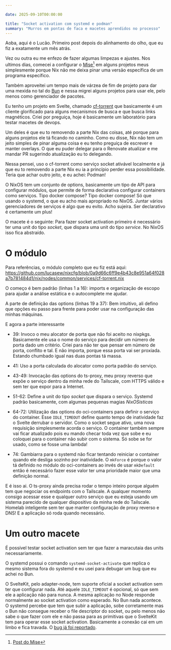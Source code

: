 ```yaml
---

date: 2025-09-10T00:00:00

title: "Socket activation com systemd e podman"
summary: "Murros em pontas de faca e macetes aprendidos no processo"
---
```


Aoba, aqui é o Lucão. Primeiro post depois do alinhamento do olho, que eu fiz a exatamente um mês atrás.

Vez ou outra eu me enfezo de fazer algumas limpezas e ajustes. Nos ultimos dias, comecei a configurar o [Mise](https://mise.jdx.dev/)[^mise]
em alguns projetos meus simplesmente porque Nix não me deixa pinar uma versão específica de um programa específico.

[^mise]: [Post do Mise](../20250911-mise)


Também aproveitei um tempo mais de várzea de fim de projeto para dar uma mexida no tal do [Bun](https://bun.com/) e nessa migrei alguns projetos
para usar ele, pelo menos como gerenciador de pacotes.

Eu tenho um projeto em Svelte, chamado [cf-torrent](https://github.com/lucasew/cf-torrent) que basicamente é um cliente glorificado para alguns
mecanismos de busca e que busca links magnéticos. Criei por preguiça, hoje é basicamente um laboratório para testar macetes de devops.

Um deles é que eu to removendo a parte Nix das coisas, até porque para alguns projetos ele tá ficando no caminho. Como eu disse, Nix não tem
um jeito simples de pinar alguma coisa e eu tenho preguiça de escrever e manter overlays. O que eu puder delegar para o Renovate atualizar
e me mandar PR sugerindo atualização eu to delegando.

Nessa pensei, uso o cf-torrent como serviço socket ativável localmente e já que eu to removendo a parte Nix eu ia a princípio perder essa
possibilidade. Teria que achar outro jeito, e eu achei: Podman!

O NixOS tem um conjunto de options, basicamente um tipo de API para configurar módulos, que permite de forma declarativa configurar containers
como serviços. Tipo docker compose? Tipo docker compose! Só que usando o systemd, o que eu acho mais apropriado no NixOS. Juntar vários gerenciadores
de serviços é algo que eu evito. Acho sujeira. Ser declarativo é certamente um plus!

O macete é o seguinte: Para fazer socket activation primeiro é necessário ter uma unit do tipo *socket*, que dispara uma unit do tipo *service*.
No NixOS isso fica abstraído.

# O módulo
Para referências, o módulo completo que eu fiz está aqui: https://github.com/lucasew/nixcfg/blob/0a9d66c6ff9e4b43c8e951a64f028a7b781484d1/nix/nodes/common/services/cf-torrent.nix

O começo é bem padrão (linhas 1 a 16): imports e organização de escopo para ajudar a análise estática e o autocomplete me ajudar.

A parte de definição das options (linhas 19 a 37): Bem intuitivo, ali defino que opções eu passo para frente para poder usar na configuração
das minhas máquinas.

E agora a parte interessante

- 39: Invoco o meu alocator de porta que não foi aceito no nixpkgs. Basicamente ele usa o nome do serviço para decidir um número de porta dado
um critério. Criei para não ter que pensar em número de porta, conflito e tal. E não importa, porque essa porta vai ser proxiada. Estando chumbado
igual nas duas pontas tá massa.

- 41: Uso a porta calculada do alocator como porta padrão do serviço.
- 43-49: Invocação das options do ts-proxy, meu proxy reverso que expõe o serviço dentro da minha rede do Tailscale, com HTTPS válido e sem ter que expor para a Internet.
- 51-62: Define a unit do tipo *socket* que dispara o serviço. Systemd padrão basicamente, com algumas pequenas magias *NixOSisticas*
- 64-72: Utilização das options do oci-containers para definir o serviço do container. Esse `IDLE_TIMEOUT` define quanto tempo de
inatividade faz o Svelte derrubar o servidor. Como o socket segue ativo, uma nova requisição simplesmente acorda o serviço. O container também sempre
vai ficar atualizado pois eu mando checar toda vez que sobe e eu coloquei para o container não subir com o sistema. Só sobe se for usado,
como se fosse uma lambda!
- 74: Gambiarra para o systemd não ficar tentando reiniciar o container quando ele desliga sozinho por inatividade. O `mkForce` é porque o valor
tá definido no módulo do oci-containers ao invés de usar `mkDefault` então é necessário fazer esse valor ter uma prioridade maior que uma definição normal.

E é isso ai. O ts-proxy ainda precisa rodar o tempo inteiro porque alguém tem que negociar os endpoints com o Tailscale. A qualquer momento
consigo acessar esse e qualquer outro serviço que eu esteja usando um sistema parecido de qualquer dispositivo da minha rede do Tailscale.
Homelab inteligente sem ter que manter configuração de proxy reverso e DNS! E a aplicação só roda quando necessário.

# Um outro macete
É possível testar socket activation sem ter que fazer a maracutaia das units necessariamente.

O systemd possui o comando `systemd-socket-activate` que replica o mesmo sistema fora do systemd e eu usei para debugar um bug que eu
achei no Bun.

O SvelteKit, pelo adapter-node, tem suporte oficial a socket activation sem ter que configurar nada.  Até aquele `IDLE_TIMEOUT` é opcional, só
que sem ele a aplicação não para nunca. A mesma aplicação no Node responde normalmente ao socket activation como esperado. No Bun nada acontece.
O systemd percebe que tem que subir a aplicação, sobe corretamente mas o Bun não consegue receber o file descriptor do socket, ou pelo menos
não sabe o que fazer com ele e não passa para as primitivas que o SvelteKit tem para operar esse socket activation. Basicamente a conexão
cai em um limbo e fica travada. O [bug já foi reportado](https://github.com/oven-sh/bun/issues/22559).
